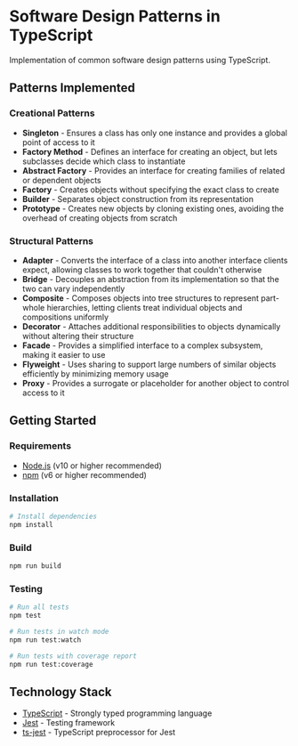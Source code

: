 # Software Design Patterns in TypeScript

Implementation of common software design patterns using TypeScript.

## Patterns Implemented

### Creational Patterns

- **Singleton** - Ensures a class has only one instance and provides a global point of access to it
- **Factory Method** - Defines an interface for creating an object, but lets subclasses decide which class to instantiate
- **Abstract Factory** - Provides an interface for creating families of related or dependent objects
- **Factory** - Creates objects without specifying the exact class to create
- **Builder** - Separates object construction from its representation
- **Prototype** - Creates new objects by cloning existing ones, avoiding the overhead of creating objects from scratch

### Structural Patterns

- **Adapter** - Converts the interface of a class into another interface clients expect, allowing classes to work together that couldn't otherwise
- **Bridge** - Decouples an abstraction from its implementation so that the two can vary independently
- **Composite** - Composes objects into tree structures to represent part-whole hierarchies, letting clients treat individual objects and compositions uniformly
- **Decorator** - Attaches additional responsibilities to objects dynamically without altering their structure
- **Facade** - Provides a simplified interface to a complex subsystem, making it easier to use
- **Flyweight** - Uses sharing to support large numbers of similar objects efficiently by minimizing memory usage
- **Proxy** - Provides a surrogate or placeholder for another object to control access to it

## Getting Started

### Requirements

- [Node.js](https://nodejs.org/) (v10 or higher recommended)
- [npm](https://docs.npmjs.com/) (v6 or higher recommended)

### Installation

```bash
# Install dependencies
npm install
```

### Build

```bash
npm run build
```

### Testing

```bash
# Run all tests
npm test

# Run tests in watch mode
npm run test:watch

# Run tests with coverage report
npm run test:coverage
```

## Technology Stack

- [TypeScript](https://www.typescriptlang.org) - Strongly typed programming language
- [Jest](https://jestjs.io) - Testing framework
- [ts-jest](https://kulshekhar.github.io/ts-jest/) - TypeScript preprocessor for Jest
